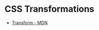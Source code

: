 # CSS Transformations

* [Transform - MDN](https://developer.mozilla.org/en-US/docs/Web/CSS/transform)
